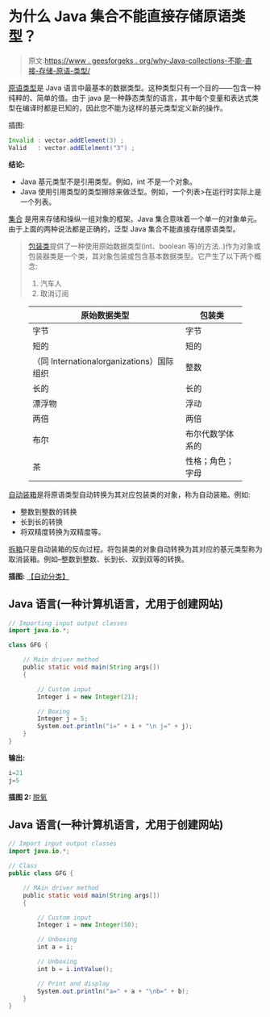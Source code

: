 # 为什么 Java 集合不能直接存储原语类型？

> 原文:[https://www . geesforgeks . org/why-Java-collections-不能-直接-存储-原语-类型/](https://www.geeksforgeeks.org/why-java-collections-cannot-directly-store-primitives-types/)

[原语类型](https://www.geeksforgeeks.org/primitive-data-type-vs-object-data-type-in-java-with-examples/)是 Java 语言中最基本的数据类型。这种类型只有一个目的——包含一种纯粹的、简单的值。由于 java 是一种静态类型的语言，其中每个变量和表达式类型在编译时都是已知的，因此您不能为这样的基元类型定义新的操作。

插图:

```java
Invalid : vector.addElement(3) ;
Valid   : vector.addElelment("3") ;
```

**结论:**

*   Java 基元类型不是引用类型。例如，int 不是一个对象。
*   Java 使用引用类型的类型擦除来做泛型。例如，一个列表>在运行时实际上是一个列表<object>。</object>

[集合](https://www.geeksforgeeks.org/collections-in-java-2/) 是用来存储和操纵一组对象的框架。Java 集合意味着一个单一的对象单元。由于上面的两种说法都是正确的，泛型 Java 集合不能直接存储原语类型。

> [包装类](https://www.geeksforgeeks.org/wrapper-classes-java/)提供了一种使用原始数据类型(int、boolean 等)的方法..)作为对象或包装器类是一个类，其对象包装或包含基本数据类型。它产生了以下两个概念:
> 
> 1.  汽车人
> 2.  取消订阅

<figure class="table">

| 原始数据类型 | 包装类 |
| --- | --- |
| 字节 | 字节 |
| 短的 | 短的 |
| （同 Internationalorganizations）国际组织 | 整数 |
| 长的 | 长的 |
| 漂浮物 | 浮动 |
| 两倍 | 两倍 |
| 布尔 | 布尔代数学体系的 |
| 茶 | 性格；角色；字母 |

</figure>

[自动装箱](https://www.geeksforgeeks.org/autoboxing-unboxing-java/)是将原语类型自动转换为其对应包装类的对象，称为自动装箱。例如:

*   整数到整数的转换
*   长到长的转换
*   将双精度转换为双精度等。

[拆箱](https://www.geeksforgeeks.org/autoboxing-unboxing-java/)只是自动装箱的反向过程。将包装类的对象自动转换为其对应的基元类型称为取消装箱。例如–整数到整数、长到长、双到双等的转换。

**插图:** [【自动分类】](https://www.geeksforgeeks.org/autoboxing-unboxing-java/)

## Java 语言(一种计算机语言，尤用于创建网站)

```java
// Importing input output classes
import java.io.*;

class GFG {

    // Main driver method
    public static void main(String args[])
    {

        // Custom input
        Integer i = new Integer(21);

        // Boxing
        Integer j = 5;
        System.out.println("i=" + i + "\n j=" + j);
    }
}
```

**输出:**

```java
i=21
j=5
```

**插图 2:** [脱氧](https://www.geeksforgeeks.org/autoboxing-unboxing-java/)

## Java 语言(一种计算机语言，尤用于创建网站)

```java
// Import input output classes
import java.io.*;

// Class
public class GFG {

    // MAin driver method
    public static void main(String args[])
    {

        // Custom input
        Integer i = new Integer(50);

        // Unboxing
        int a = i;

        // Unboxing
        int b = i.intValue();

        // Print and display
        System.out.println("a=" + a + "\nb=" + b);
    }
}
```